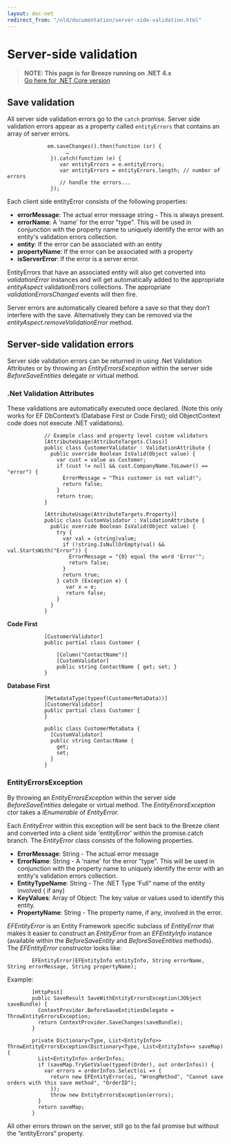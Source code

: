 ```yaml
---
layout: doc-net
redirect_from: "/old/documentation/server-side-validation.html"
---
```

# Server-side validation

> **NOTE: This page is for Breeze running on .NET 4.x**<br>
> [Go here for .NET Core version](/doc-net/ef-serverside-validation-core)

## Save validation <a name="Savevalidation"></a>

All server side validation errors go to the `catch` promise. Server side validation errors appear as a property called `entityErrors` that contains an array of server errors.  
	
	             em.saveChanges().then(function (sr) {
	                   …
	              }).catch(function (e) {
	                 var entityErrors = e.entityErrors;
	                 var entityErrors = entityErrors.length; // number of errors
	                 // handle the errors...
	              });
	
Each client side entityError consists of the following properties:

* **errorMessage**: The actual error message string - This is always present.
* **errorName**:  A 'name' for the error "type". This will be used in conjunction with the property name to uniquely identify the error with an entity's validation errors collection. 
* **entity**: If the error can be associated with an entity    
* **propertyName**: If the error can be associated with a property    
* **isServerError**: If the error is a server error.

EntityErrors that have an associated entity will also get converted into *validationError* instances and will get automatically added to the appropriate *entityAspect* validationErrors collections.  The appropriate *validationErrorsChanged* events will then fire. 

Server errors are automatically cleared before a save so that they don’t interfere with the save.  Alternatively they can be removed via the *entityAspect.removeValidationError* method. 

## Server-side validation errors<a name="Serversidevalidationerrors"></a>

Server side validation errors can be returned in using .Net Validation Attributes or by throwing an *EntityErrorsException* within the server side *BeforeSaveEntities* delegate or virtual method.

### .Net Validation Attributes
These validations are automatically executed once declared. (Note this only works for EF DbContext’s (Database First or Code First); old ObjectContext code does not execute .NET validations). 
	
	            // Example class and property level custom validators
	            [AttributeUsage(AttributeTargets.Class)] 
	            public class CustomerValidator : ValidationAttribute {
	              public override Boolean IsValid(Object value) {
	                var cust = value as Customer;
	                if (cust != null && cust.CompanyName.ToLower() == "error") {
	                  ErrorMessage = "This customer is not valid!";
	                  return false;
	                }
	                return true;
	            }
	   
	            [AttributeUsage(AttributeTargets.Property)]
	            public class CustomValidator : ValidationAttribute {
	              public override Boolean IsValid(Object value) {
	                try {
	                  var val = (string)value;
	                  if (!string.IsNullOrEmpty(val) && val.StartsWith("Error")) {
	                    ErrorMessage = "{0} equal the word 'Error'";
	                    return false;
	                  }
	                  return true;
	                } catch (Exception e) {
	                   var x = e;
	                   return false;
	                }
	              }
	            }
	
**Code First**
	
	            [CustomerValidator]
	            public partial class Customer {
				 
	                [Column("ContactName")]
				    [CustomValidator]
				    public string ContactName { get; set; }
	            }
				
**Database First**
				 
			    [MetadataType(typeof(CustomerMetaData))]
				[CustomerValidator]
				public partial class Customer {
				}
				 
				public class CustomerMetaData {
				  [CustomValidator]
				  public string ContactName {
				    get;
				    set;
				  }
				}

### 	EntityErrorsException

By throwing an *EntityErrorsException* within the server side *BeforeSaveEntities* delegate or virtual method.  The *EntityErrorsException* ctor takes a *IEnumerable* of *EntityError*. 
	    
Each *EntityError* within this exception will be sent back to the Breeze client and converted into a client side 'entityError' within the promise.catch branch.  The *EntityError* class consists of the following properties.  

+ **ErrorMessage**: String - The actual error message
+ **ErrorName**: String - A 'name' for the error "type". This will be used in conjunction with the property name to uniquely identify the error with an entity's validation errors collection. 
+ **EntityTypeName**: String - The .NET Type 'Full" name of the entity involved ( if any) 
+ **KeyValues**: Array of Object: The key value or values used to identify this entity.
+ **PropertyName**: String - The property name, if any, involved in the error.
	       	     
*EFEntityError* is an Entity Framework specific subclass of *EntityError* that makes it easier to construct an *EntityError* from an *EFEntityInfo* instance (available within the *BeforeSaveEntity* and *BeforeSaveEntities* methods).  The *EFEntityError* constructor looks like:
			
	        EFEntityError(EFEntityInfo entityInfo, String errorName, String errorMessage, String propertyName);
	
Example:
	
	        [HttpPost]
	        public SaveResult SaveWithEntityErrorsException(JObject saveBundle) {
	          ContextProvider.BeforeSaveEntitiesDelegate = ThrowEntityErrorsException;
	          return ContextProvider.SaveChanges(saveBundle);
	        }
	
	        private Dictionary<Type, List<EntityInfo>> ThrowEntityErrorsException(Dictionary<Type, List<EntityInfo>> saveMap) {
	          List<EntityInfo> orderInfos;
	          if (saveMap.TryGetValue(typeof(Order), out orderInfos)) {
	            var errors = orderInfos.Select(oi => {
	              return new EFEntityError(oi, "WrongMethod", "Cannot save orders with this save method", "OrderID");
	              });
	              throw new EntityErrorsException(errors);
	          }
	          return saveMap;
	        }
	
All other errors thrown on the server, still go to the fail promise but without the “entityErrors” property.